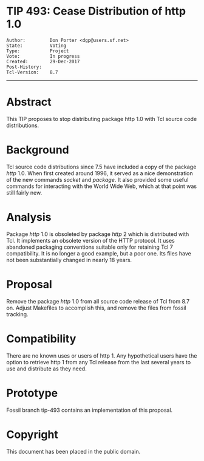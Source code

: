 # TIP 493: Cease Distribution of http 1.0
	Author:         Don Porter <dgp@users.sf.net>
	State:          Voting
	Type:           Project
	Vote:           In progress
	Created:        29-Dec-2017
	Post-History:   
	Tcl-Version:    8.7
-----

# Abstract

This TIP proposes to stop distributing package http 1.0 with Tcl source
code distributions.

# Background

Tcl source code distributions since 7.5 have included a copy of the
package _http_ 1.0. When first created around 1996, it served as a nice
demonstration of the new commands _socket_ and _package_. It also provided
some useful commands for interacting with the World Wide Web, which at that
point was still fairly new.

# Analysis

Package _http_ 1.0 is obsoleted by package _http_ 2 which is distributed
with Tcl.  It implements an obsolete version of the HTTP protocol. It uses
abandoned packaging conventions suitable only for retaining Tcl 7
compatibility.  It is no longer a good example, but a poor one.  Its files
have not been substantially changed in nearly 18 years.

# Proposal

Remove the package _http_ 1.0 from all source code release of Tcl from 8.7 on.
Adjust Makefiles to accomplish this, and remove the files from 
fossil tracking.

# Compatibility

There are no known uses or users of http 1. Any hypothetical users
have the option to retrieve http 1 from any Tcl release from the last
several years to use and distribute as they need.

# Prototype

Fossil branch tip-493 contains an implementation of this proposal.

# Copyright

This document has been placed in the public domain.


